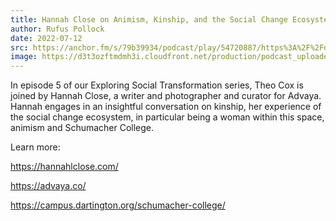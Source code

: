 ```yaml
---
title: Hannah Close on Animism, Kinship, and the Social Change Ecosystem
author: Rufus Pollock
date: 2022-07-12
src: https://anchor.fm/s/79b39934/podcast/play/54720887/https%3A%2F%2Fd3ctxlq1ktw2nl.cloudfront.net%2Fproduction%2Fexports%2F79b39934%2F54720887%2F29d0be848757593349b2af9ad25ef4c4.m4a
image: https://d3t3ozftmdmh3i.cloudfront.net/production/podcast_uploaded_episode400/20318133/20318133-1657630501876-f14d168b10484.jpg
---
```


In episode 5 of our Exploring Social Transformation series, Theo Cox is joined by Hannah Close, a writer and photographer and curator for Advaya. Hannah engages in an insightful conversation on kinship, her experience of the social change ecosystem, in particular being a woman within this space, animism and Schumacher College.

  
Learn more: 

https://hannahlclose.com/ 

https://advaya.co/ 

https://campus.dartington.org/schumacher-college/
